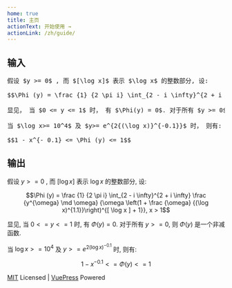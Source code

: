 ```yaml
---
home: true
title: 主页
actionText: 开始使用 →
actionLink: /zh/guide/
---
```


## 输入

<pre class="math-block">
假设 $y >= 0$ , 而 $[\log x]$ 表示 $\log x$ 的整数部分, 设:

$$\Phi (y) = \frac {1} {2 \pi i} \int_{2 - i \infty}^{2 + i \infty} \frac {y^{\omega} \md \omega} {\omega \left(1 + \frac {\omega} {(\log x)^{1.1}}\right)^{[ \log x ] + 1}}, x > 1$$

显见， 当 $0 <= y <= 1$ 时， 有 $\Phi(y) = 0$. 对于所有 $y >= 0$, 则 $\Phi(y)$ 是一个非减函数.

当 $\log x>= 10^4$ 及 $y>= e^{2{(\log x)}^{-0.1}}$ 时， 则有:

$$1 - x^{- 0.1} <= \Phi (y) <= 1$$
</pre>

## 输出

<div class="math-block">

假设 $y >= 0$ , 而 $[\log x]$ 表示 $\log x$ 的整数部分, 设:

$$\Phi (y) = \frac {1} {2 \pi i} \int_{2 - i \infty}^{2 + i \infty} \frac {y^{\omega} \md \omega} {\omega \left(1 + \frac {\omega} {(\log x)^{1.1}}\right)^{[ \log x ] + 1}}, x > 1$$

显见, 当 $0 <= y <= 1$ 时, 有 $\Phi(y) = 0$. 对于所有 $y >= 0$, 则 $\Phi(y)$ 是一个非减函数.

当 $\log x>= 10^4$ 及 $y>= e^{2{(\log x)}^{-0.1}}$ 时, 则有:

$$1 - x^{- 0.1} <= \Phi (y) <= 1$$

</div>

<div class="footer custom">

[MIT](https://mit-license.org/) Licensed |
[VuePress](https://vuepress.vuejs.org/) Powered

</div>